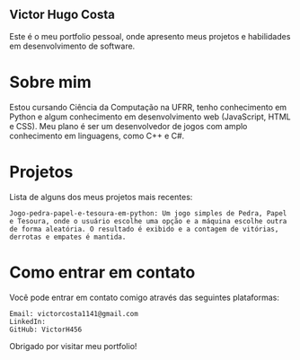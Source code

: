 ## Victor Hugo Costa

Este é o meu portfolio pessoal, onde apresento meus projetos e habilidades em desenvolvimento de software.

# Sobre mim

Estou cursando Ciência da Computação na UFRR, tenho conhecimento em Python e algum conhecimento em desenvolvimento web (JavaScript, HTML e CSS). Meu plano é ser um desenvolvedor de jogos com amplo conhecimento em linguagens, como C++ e C#.

# Projetos

Lista de alguns dos meus projetos mais recentes:
    
    Jogo-pedra-papel-e-tesoura-em-python: Um jogo simples de Pedra, Papel e Tesoura, onde o usuário escolhe uma opção e a máquina escolhe outra de forma aleatória. O resultado é exibido e a contagem de vitórias, derrotas e empates é mantida.

# Como entrar em contato

Você pode entrar em contato comigo através das seguintes plataformas:

    Email: victorcosta1141@gmail.com
    LinkedIn: 
    GitHub: VictorH456

Obrigado por visitar meu portfolio!

